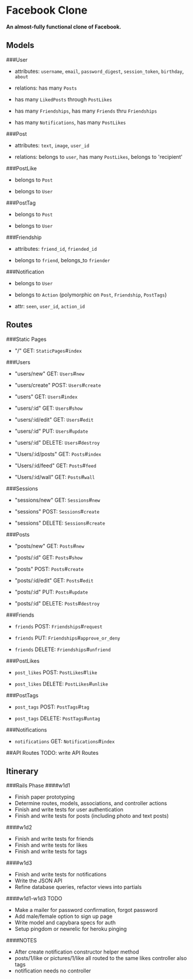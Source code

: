 # Facebook Clone
**An almost-fully functional clone of Facebook.**
## Models
###User
  * attributes: `username`, `email`, `password_digest`, `session_token`, `birthday`, `about`

  * relations: has many `Posts`

  * has many `LikedPosts` through `PostLikes`

  * has many `Friendships`, has many `Friends` thru `Friendships`

  * has many `Notifications`, has many `PostLikes`


###Post
  * attributes: `text`, `image`, `user_id`

  * relations: belongs to `user`, has many `PostLikes`, belongs to 'recipient'

###PostLike
  * belongs to `Post`

  * belongs to `User`


###PostTag
  * belongs to `Post`

  * belongs to `User`


###Friendship
  * attributes: `friend_id`, `friended_id`

  * belongs to `friend`, belongs_to `friender`


###Notification
  * belongs to `User`

  * belongs to `Action` (polymorphic on `Post`, `Friendship`, `PostTags`)

  * attr: `seen`, `user_id`, `action_id`


## Routes
###Static Pages
  * "/" GET: `StaticPages`#`index`

###Users
  * "users/new" GET: `Users`#`new`

  * "users/create" POST: `Users`#`create`

  * "users" GET: `Users`#`index`

  * "users/:id" GET: `Users`#`show`

  * "users/:id/edit" GET: `Users`#`edit`

  * "users/:id" PUT: `Users`#`update`

  * "users/:id" DELETE: `Users`#`destroy`

  * "Users/:id/posts" GET: `Posts`#`index`

  * "Users/:id/feed" GET: `Posts`#`feed`

  * "Users/:id/wall" GET: `Posts`#`wall`


###Sessions
  * "sessions/new" GET: `Sessions`#`new`

  * "sessions" POST: `Sessions`#`create`

  * "sessions" DELETE: `Sessions`#`create`


###Posts
  * "posts/new" GET: `Posts`#`new`

  * "posts/:id" GET: `Posts`#`show`

  * "posts" POST: `Posts`#`create`

  * "posts/:id/edit" GET: `Posts`#`edit`

  * "posts/:id" PUT: `Posts`#`update`

  * "posts/:id" DELETE: `Posts`#`destroy`


###Friends
  * `friends` POST: `Friendships`#`request`

  * `friends` PUT: `Friendships`#`approve_or_deny`

  * `friends` DELETE: `Friendships`#`unfriend`


###PostLikes
  * `post_likes` POST: `PostLikes`#`like`

  * `post_likes` DELETE: `PostLikes`#`unlike`


###PostTags
  * `post_tags` POST: `PostTags`#`tag`

  * `post_tags` DELETE: `PostTags`#`untag`

###Notifications
  * `notifications` GET: `Notifications`#`index`

##API Routes
TODO: write API Routes

## Itinerary
###Rails Phase
####w1d1
  * Finish paper prototyping
  * Determine routes, models, associations, and controller actions
  * Finish and write tests for user authentication
  * Finish and write tests for posts (including photo and text posts)

####w1d2
  * Finish and write tests for friends
  * Finish and write tests for likes
  * Finish and write tests for tags

####w1d3
  * Finish and write tests for notifications
  * Write the JSON API
  * Refine database queries, refactor views into partials


####w1d1-w1d3 TODO
  * Make a mailer for password confirmation, forgot password
  * Add male/female option to sign up page
  * Write model and capybara specs for auth
  * Setup pingdom or newrelic for heroku pinging

####NOTES
* After create notification constructor helper method
* posts/1/like or pictures/1/like all routed to the same likes controller also tags
* notification needs no controller